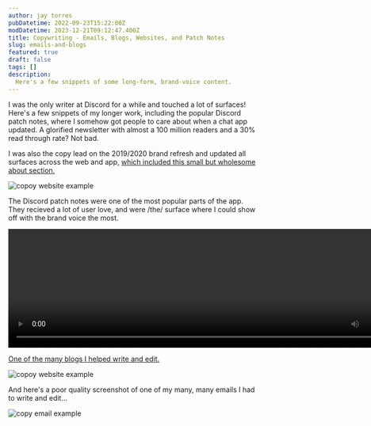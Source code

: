 ```yaml
---
author: jay torres
pubDatetime: 2022-09-23T15:22:00Z
modDatetime: 2023-12-21T09:12:47.400Z
title: Copywriting - Emails, Blogs, Websites, and Patch Notes
slug: emails-and-blogs
featured: true
draft: false
tags: []
description:
  Here's a few snippets of some long-form, brand-voice content.
---
```


I was the only writer at Discord for a while and touched a lot of surfaces! Here's a few snippets of my longer work, including the popular Discord patch notes, where I somehow got people to care about when a chat app updated. A glorified newsletter with almost a 100 million readers and a 30% read through rate? Not bad.

I was also the copy lead on the 2019/2020 brand refresh and updated all surfaces across the web and app,
      <a href="https://www.discord.com/company">
        which included this small but wholesome about section.</a>

<div>
  <img src="/assets/ex_2_copy.png" alt="copoy website example">
</div>

The Discord patch notes were one of the most popular parts of the app. They recieved a lot of user love, and were /the/ surface where I could show off with the brand voice the most.

<video width="820" height="240" controls>
  <source src="/assets/changelog.mp4" type="video/mp4">
</video>

<a href="https://www.discord.com/blog/tidying-up-discord"
      >
        One of the many blogs I helped write and edit.
      </a>

<div>
  <img src="/assets/ex_1_blog.png" alt="copoy website example">
</div>

And here's a poor quality screenshot of one of my many, many emails I had to write and edit...

<div>
  <img src="/assets/ex_1_email.png" alt="copy email example">
</div>